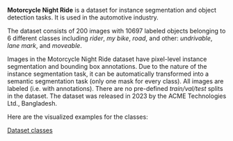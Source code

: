 **Motorcycle Night Ride** is a dataset for instance segmentation and object detection tasks. It is used in the automotive industry. 

The dataset consists of 200 images with 10697 labeled objects belonging to 6 different classes including *rider*, *my bike*, *road*, and other: *undrivable*, *lane mark*, and *moveable*.

Images in the Motorcycle Night Ride dataset have pixel-level instance segmentation and bounding box annotations. Due to the nature of the instance segmentation task, it can be automatically transformed into a semantic segmentation task (only one mask for every class). All images are labeled (i.e. with annotations). There are no pre-defined <i>train/val/test</i> splits in the dataset. The dataset was released in 2023 by the ACME Technologies Ltd., Bangladesh.

Here are the visualized examples for the classes:

[Dataset classes](https://github.com/dataset-ninja/motorcycle-night-ride/raw/main/visualizations/classes_preview.webm)
